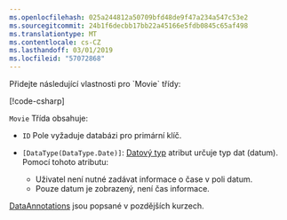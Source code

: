 ```yaml
---
ms.openlocfilehash: 025a244812a50709bfd48de9f47a234a547c53e2
ms.sourcegitcommit: 24b1f6decbb17bb22a45166e5fdb0845c65af498
ms.translationtype: MT
ms.contentlocale: cs-CZ
ms.lasthandoff: 03/01/2019
ms.locfileid: "57072868"
---
```

<!-- THIS INCLUDE USED BY MVC AND RP --> Přidejte následující vlastnosti pro `Movie` třídy:

[!code-csharp[](~/tutorials/razor-pages/razor-pages-start/sample/RazorPagesMovie22/Models/Movie.cs?name=snippet1)]

`Movie` Třída obsahuje:

* `ID` Pole vyžaduje databázi pro primární klíč.
* `[DataType(DataType.Date)]`:  [Datový typ](/dotnet/api/microsoft.aspnetcore.mvc.dataannotations.internal.datatypeattributeadapter) atribut určuje typ dat (datum). Pomocí tohoto atributu:

  * Uživatel není nutné zadávat informace o čase v poli datum.
  * Pouze datum je zobrazený, není čas informace.

[DataAnnotations](/dotnet/api/system.componentmodel.dataannotations) jsou popsané v pozdějších kurzech.